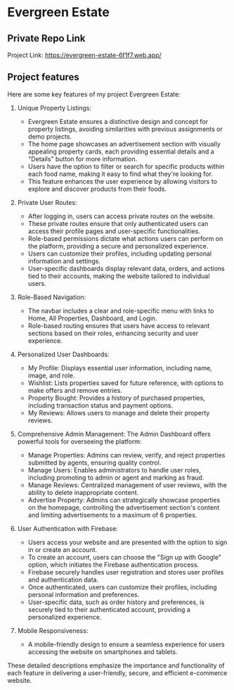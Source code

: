 # Evergreen Estate

## Private Repo Link
Project Link: [https://evergreen-estate-6f1f7.web.app/ ](https://evergreen-estate-6f1f7.web.app/ )



## Project features

Here are some key features of my project Evergreen Estate:

1. Unique Property Listings:

    * Evergreen Estate ensures a distinctive design and concept for property listings, avoiding similarities with previous assignments or demo projects.
    * The home page showcases an advertisement section with visually appealing property cards, each providing essential details and a "Details" button for more information.
    * Users have the option to filter or search for specific products within each food name, making it easy to find what they're looking for.
    * This feature enhances the user experience by allowing visitors to explore and discover products from their foods.

2. Private User Routes:

    * After logging in, users can access private routes on the website.
    * These private routes ensure that only authenticated users can access their profile pages and user-specific functionalities.
    * Role-based permissions dictate what actions users can perform on the platform, providing a secure and personalized experience.
    * Users can customize their profiles, including updating personal information and settings.
    * User-specific dashboards display relevant data, orders, and actions tied to their accounts, making the website tailored to individual users.


3. Role-Based Navigation:

    * The navbar includes a clear and role-specific menu with links to Home, All Properties, Dashboard, and Login.
    * Role-based routing ensures that users have access to relevant sections based on their roles, enhancing security and user experience.


4. Personalized User Dashboards:

    * My Profile: Displays essential user information, including name, image, and role.
    * Wishlist: Lists properties saved for future reference, with options to make offers and remove entries.
    * Property Bought: Provides a history of purchased properties, including transaction status and payment options.
    * My Reviews: Allows users to manage and delete their property reviews.


5. Comprehensive Admin Management:
    The Admin Dashboard offers powerful tools for overseeing the platform:

    * Manage Properties: Admins can review, verify, and reject properties submitted by agents, ensuring quality control.
    * Manage Users: Enables administrators to handle user roles, including promoting to admin or agent and marking as fraud.
    * Manage Reviews: Centralized management of user reviews, with the ability to delete inappropriate content.
    * Advertise Property: Admins can strategically showcase properties on the homepage, controlling the advertisement section's content and limiting advertisements to a maximum of 6 properties.



6. User Authentication with Firebase:

    * Users access your website and are presented with the option to sign in or create an account.
    * To create an account, users can choose the "Sign up with Google" option, which initiates the Firebase authentication process.
    * Firebase securely handles user registration and stores user profiles and authentication data.
    * Once authenticated, users can customize their profiles, including personal information and preferences.
    * User-specific data, such as order history and preferences, is securely tied to their authenticated account, providing a personalized experience.


7. Mobile Responsiveness:

    * A mobile-friendly design to ensure a seamless experience for users accessing the website on smartphones and tablets.


These detailed descriptions emphasize the importance and functionality of each feature in delivering a user-friendly, secure, and efficient e-commerce website.